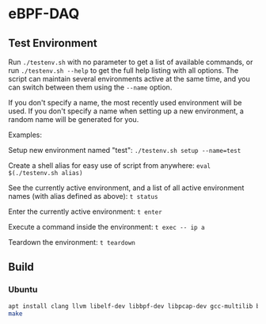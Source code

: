 # eBPF-DAQ

## Test Environment

Run `./testenv.sh` with no parameter to get a list of available commands, or
run `./testenv.sh --help` to get the full help listing with all options. The
script can maintain several environments active at the same time, and you
can switch between them using the `--name` option.

If you don't specify a name, the most recently used environment will be
used. If you don't specify a name when setting up a new environment, a
random name will be generated for you.

Examples:

Setup new environment named "test": `./testenv.sh setup --name=test`

Create a shell alias for easy use of script from anywhere: `eval $(./testenv.sh alias)`

See the currently active environment, and a list of all active environment
names (with alias defined as above): `t status`

Enter the currently active environment: `t enter`

Execute a command inside the environment: `t exec -- ip a`

Teardown the environment: `t teardown`


## Build

### Ubuntu

```bash
apt install clang llvm libelf-dev libbpf-dev libpcap-dev gcc-multilib build-essential linux-tools-common linux-tools-generic linux-headers-$(uname -r)
make
```